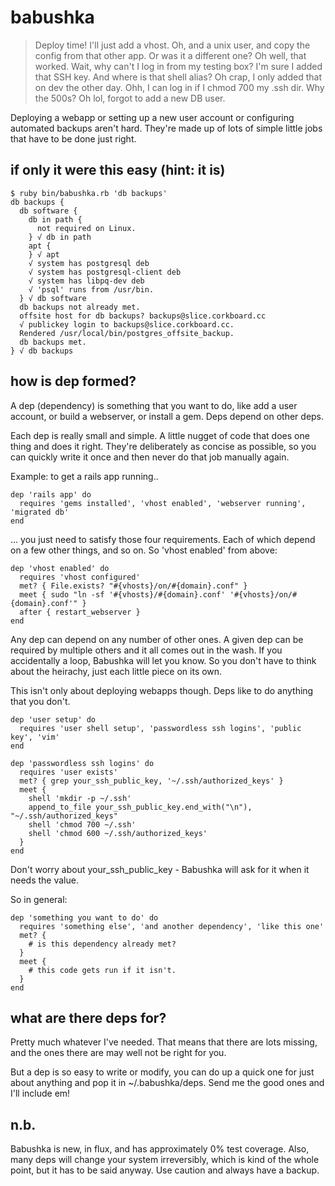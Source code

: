 babushka
===

> Deploy time! I'll just add a vhost. Oh, and a unix user, and copy the config from that other app. Or was it a different one? Oh well, that worked. Wait, why can't I log in from my testing box? I'm sure I added that SSH key. And where is that shell alias? Oh crap, I only added that on dev the other day. Ohh, I can log in if I chmod 700 my .ssh dir. Why the 500s? Oh lol, forgot to add a new DB user.

Deploying a webapp or setting up a new user account or configuring automated backups aren't hard. They're made up of lots of simple little jobs that have to be done just right.


if only it were this easy (hint: it is)
---

    $ ruby bin/babushka.rb 'db backups'
    db backups {
      db software {
        db in path {
          not required on Linux.
        } √ db in path
        apt {
        } √ apt
        √ system has postgresql deb
        √ system has postgresql-client deb
        √ system has libpq-dev deb
        √ 'psql' runs from /usr/bin.
      } √ db software
      db backups not already met.
      offsite host for db backups? backups@slice.corkboard.cc
      √ publickey login to backups@slice.corkboard.cc.
      Rendered /usr/local/bin/postgres_offsite_backup.
      db backups met.
    } √ db backups


how is dep formed?
---

A dep (dependency) is something that you want to do, like add a user account, or build a webserver, or install a gem. Deps depend on other deps.

Each dep is really small and simple. A little nugget of code that does one thing and does it right. They're deliberately as concise as possible, so you can quickly write it once and then never do that job manually again.

Example: to get a rails app running..

    dep 'rails app' do
      requires 'gems installed', 'vhost enabled', 'webserver running', 'migrated db'
    end

... you just need to satisfy those four requirements. Each of which depend on a few other things, and so on. So 'vhost enabled' from above:

    dep 'vhost enabled' do
      requires 'vhost configured'
      met? { File.exists? "#{vhosts}/on/#{domain}.conf" }
      meet { sudo "ln -sf '#{vhosts}/#{domain}.conf' '#{vhosts}/on/#{domain}.conf'" }
      after { restart_webserver }
    end

Any dep can depend on any number of other ones. A given dep can be required by multiple others and it all comes out in the wash. If you accidentally a loop, Babushka will let you know. So you don't have to think about the heirachy, just each little piece on its own.

This isn't only about deploying webapps though. Deps like to do anything that you don't.

    dep 'user setup' do
      requires 'user shell setup', 'passwordless ssh logins', 'public key', 'vim'
    end

    dep 'passwordless ssh logins' do
      requires 'user exists'
      met? { grep your_ssh_public_key, '~/.ssh/authorized_keys' }
      meet {
        shell 'mkdir -p ~/.ssh'
        append_to_file your_ssh_public_key.end_with("\n"), "~/.ssh/authorized_keys"
        shell 'chmod 700 ~/.ssh'
        shell 'chmod 600 ~/.ssh/authorized_keys'
      }
    end

Don't worry about your_ssh_public_key - Babushka will ask for it when it needs the value.

So in general:

    dep 'something you want to do' do
      requires 'something else', 'and another dependency', 'like this one'
      met? {
        # is this dependency already met?
      }
      meet {
        # this code gets run if it isn't.
      }
    end


what are there deps for?
---

Pretty much whatever I've needed. That means that there are lots missing, and the ones there are may well not be right for you.

But a dep is so easy to write or modify, you can do up a quick one for just about anything and pop it in ~/.babushka/deps. Send me the good ones and I'll include em!


n.b.
---

Babushka is new, in flux, and has approximately 0% test coverage. Also, many deps will change your system irreversibly, which is kind of the whole point, but it has to be said anyway. Use caution and always have a backup.
